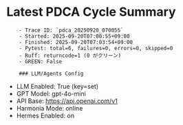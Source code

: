 # Latest PDCA Cycle Summary

        - Trace ID: `pdca_20250920_070055`
        - Started: 2025-09-20T07:00:55+09:00
        - Finished: 2025-09-20T07:03:54+09:00
        - Pytest: total=6, failures=0, errors=0, skipped=0
        - Ruff: returncode=1 (0 がクリーン)
        - GREEN: False

        ### LLM/Agents Config
- LLM Enabled: True  (key=set)
- GPT Model: gpt-4o-mini
- API Base: https://api.openai.com/v1
- Harmonia Mode: online
- Hermes Enabled: on
